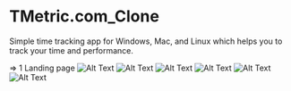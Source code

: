 # TMetric.com_Clone
Simple time tracking app for Windows, Mac, and Linux which helps you to track your time and performance.

=> 1 Landing page
![Alt Text](https://drive.google.com/file/d/1o56kfsAzOGY7vvlsKw3eDV_uo4cOSO5U/view?usp=sharing)
![Alt Text](https://drive.google.com/file/d/1RqzetWMgq7kY3g-rbKBT5AugApJU2L5v/view?usp=share_link)
![Alt Text](https://drive.google.com/file/d/1m1q33W-7t_DxapfvZKfcDg22U_UGqTry/view?usp=share_link)
![Alt Text](https://drive.google.com/file/d/1G4zss6r05dFgEYR7_6oq05caUogPzvqj/view?usp=share_link)
![Alt Text](https://drive.google.com/file/d/1VSQ5O5JAcbimk5oznHUnpshW3Oc2qMNl/view?usp=share_link)
![Alt Text](https://drive.google.com/file/d/1hFjpwwEvMsJjfvPV22S3Vx6h3e21yVwL/view?usp=share_link)

